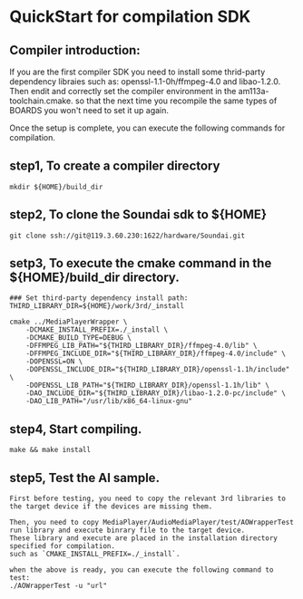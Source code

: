 # QuickStart for compilation SDK

## Compiler introduction:<br>

If you are the first compiler SDK you need to install some thrid-party dependency libraies such as: openssl-1.1-0h/ffmpeg-4.0 and libao-1.2.0.
Then endit and correctly set the compiler environment in the am113a-toolchain.cmake. so that the next time you recompile the same types of BOARDS you won't need to set it up again.

Once the setup is complete, you can execute the following commands for compilation.

## step1, To create a compiler directory

	mkdir ${HOME}/build_dir

## step2, To clone the Soundai sdk to ${HOME}

	git clone ssh://git@119.3.60.230:1622/hardware/Soundai.git

## setp3, To execute the cmake command in the ${HOME}/build_dir directory.

	### Set third-party dependency install path:
	THIRD_LIBRARY_DIR=${HOME}/work/3rd/_install

	cmake ../MediaPlayerWrapper \
        -DCMAKE_INSTALL_PREFIX=./_install \
        -DCMAKE_BUILD_TYPE=DEBUG \
        -DFFMPEG_LIB_PATH="${THIRD_LIBRARY_DIR}/ffmpeg-4.0/lib" \
        -DFFMPEG_INCLUDE_DIR="${THIRD_LIBRARY_DIR}/ffmpeg-4.0/include" \
        -DOPENSSL=ON \
        -DOPENSSL_INCLUDE_DIR="${THIRD_LIBRARY_DIR}/openssl-1.1h/include" \
        -DOPENSSL_LIB_PATH="${THIRD_LIBRARY_DIR}/openssl-1.1h/lib" \
        -DAO_INCLUDE_DIR="${THIRD_LIBRARY_DIR}/libao-1.2.0-pc/include" \
        -DAO_LIB_PATH="/usr/lib/x86_64-linux-gnu"

## step4, Start compiling.
	make && make install
	
## step5, Test the AI sample.
	First before testing, you need to copy the relevant 3rd libraries to the target device if the devices are missing them.

	Then, you need to copy MediaPlayer/AudioMediaPlayer/test/AOWrapperTest run library and execute binrary file to the target device.
	These library and execute are placed in the installation directory specified for compilation.
	such as `CMAKE_INSTALL_PREFIX=./_install`.

	when the above is ready, you can execute the following command to test:
	./AOWrapperTest -u "url"

